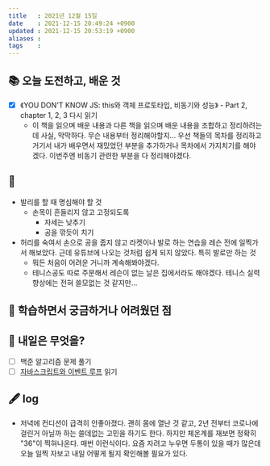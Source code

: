 ```yaml
---
title   : 2021년 12월 15일 
date    : 2021-12-15 20:49:24 +0900
updated : 2021-12-15 20:53:19 +0900
aliases : 
tags    : 
---
```

## 📚 오늘 도전하고, 배운 것
- [x] 《YOU DON'T KNOW JS: this와 객체 프로토타입, 비동기와 성능》 - Part 2, chapter 1, 2, 3 다시 읽기  
  - 이 책을 읽으며 배운 내용과 다른 책을 읽으며 배운 내용을 조합하고 정리하려는데 사실, 막막하다. 무슨 내용부터 정리해야할지... 우선 책들의 목차를 정리하고 거기서 내가 배우면서 재밌었던 부분을 추가하거나 목차에서 가지치기를 해야겠다. 이번주엔 비동기 관련한 부분을 다 정리해야겠다.  
## 🎾
- 발리를 할 때 명심해야 할 것  
  - 손목이 흔들리지 않고 고정되도록
	- 자세는 낮추기
	- 공을 깎듯이 치기  
- 허리를 숙여서 손으로 공을 줍지 않고 라켓이나 발로 하는 연습을 레슨 전에 일찍가서 해보았다. 근데 유튜브에 나오는 것처럼 쉽게 되지 않았다. 특히 발로만 하는 것  
	- 뭐든 처음이 어려운 거니까 계속해봐야겠다.  
  - 테니스공도 따로 주문해서 레슨이 없는 날은 집에서라도 해야겠다. 테니스 실력 향상에는 전혀 쓸모없는 것 같지만...
 
## 🤔 학습하면서 궁금하거나 어려웠던 점 

## 🌅 내일은 무엇을?
- [ ] 백준 알고리즘 문제 풀기
- [ ] [자바스크립트와 이벤트 루프](https://meetup.toast.com/posts/89) 읽기

## 🖋 log
- 저녁에 컨디션이 급격히 안좋아졌다. 괜히 몸에 열난 것 같고, 2년 전부터 코로나에 걸린거 아닐까 하는 쓸데없는 고민을 하기도 한다. 하지만 체온계를 재보면 정확히 "36"이 찍혀나온다. 매번 이런식이다. 요즘 자려고 누우면 두통이 있을 때가 많은데 오늘 일찍 자보고 내일 어떻게 될지 확인해볼 필요가 있다.
